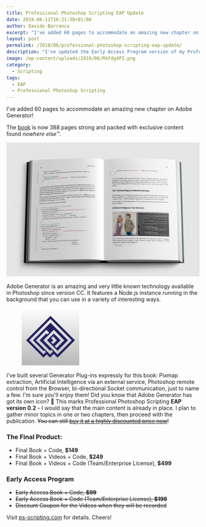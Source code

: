 ```yaml
---
title: Professional Photoshop Scripting EAP Update
date: 2018-06-11T16:21:58+01:00
author: Davide Barranca
excerpt: "I've added 60 pages to accommodate an amazing new chapter on Adobe Generator! The book is now 388 pages strong and packed with exclusive content found nowhere else."
layout: post
permalink: /2018/06/professional-photoshop-scripting-eap-update/
description: "I've updated the Early Access Program version of my Professional Photoshop Scripting book with 60 new pages on Adobe Generator!"
image: /wp-content/uploads/2018/06/RkFdg4PI.png
category:
  - Scripting
tags:
  - EAP
  - Professional Photoshop Scripting
---
```


I've added 60 pages to accommodate an amazing new chapter on Adobe Generator!

The [book](https://www.ps-scripting.com/) is now 388 pages strong and packed with exclusive content found _nowhere else™_.

![](/wp-content/uploads/2018/06/open-book-5.jpg)

Adobe Generator is an amazing and very little known technology available in Photoshop since version CC. It features a Node.js instance running in the background that you can use in a variety of interesting ways.

<figure class="alignright">
	<img width="150" src="/wp-content/uploads/2018/06/RkFdg4PI.png" />
</figure>

<!-- [![](/wp-content/uploads/2018/06/RkFdg4PI_400x400-150x150.png)](/wp-content/uploads/2018/06/RkFdg4PI_400x400.png) -->

I've built several Generator Plug-ins expressly for this book: Pixmap extraction, Artificial Intelligence via an external service, Photoshop remote control from the Browser, bi-directional Socket communication, just to name a few. I'm sure you'll enjoy them! Did you know that Adobe Generator has got its own icon? 🙂 This marks Professional Photoshop Scripting **EAP version 0.2** – I would say that the main content is already in place. I plan to gather minor topics in one or two chapters, then proceed with the publication. ~~You can still [buy it at a highly discounted price now](https://www.ps-scripting.com/)!~~

### The Final Product:

*   Final Book + Code, **$149**
*   Final Book + Videos + Code, **$249**
*   Final Book + Videos + Code (Team/Enterprise License), **$499**

### Early Access Program

*   ~~Early Access Book + Code, **$99**~~
*   ~~Early Access Book + Code (Team/Enterprise License), **$199**~~
*   ~~Discount Coupon for the Videos when they will be recorded~~

Visit [ps-scripting.com](https://www.ps-scripting.com/) for details. Cheers!
